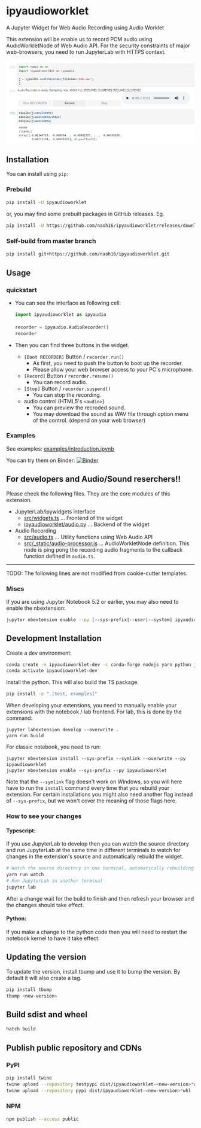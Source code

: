 
# ipyaudioworklet

<!--
[![Build Status](https://travis-ci.org/naoh16/ipyaudioworklet.svg?branch=master)](https://travis-ci.org/naoh16/ipyaudioworklet)
[![codecov](https://codecov.io/gh/naoh16/ipyaudioworklet/branch/master/graph/badge.svg)](https://codecov.io/gh/naoh16/ipyaudioworklet)
-->

A Jupyter Widget for Web Audio Recording using Audio Worklet

This extension will be enable us to record PCM audio using AudioWorkletNode of Web Audio API.
For the security constraints of major web-browsers, you need to run JupyterLab with HTTPS context.

![Screenshot](docs/source/_static/screenshot_1.png)

## Installation

You can install using `pip`:

### Prebuild

```bash
pip install -U ipyaudioworklet
```

or, you may find some prebuilt packages in GitHub releases. Eg.

```bash
pip install -U https://github.com/naoh16/ipyaudioworklet/releases/download/v0.1.3/ipyaudioworklet-0.1.3-py3-none-any.whl
```

### Self-build from master branch

```bash
pip install git+https://github.com/naoh16/ipyaudioworklet.git
```

## Usage

### quickstart

- You can see the interface as following cell:

  ```python
  import ipyaudioworklet as ipyaudio
  
  recorder = ipyaudio.AudioRecorder()
  recorder
  ```

- Then you can find three buttons in the widget.

  - `[Boot RECORDER]` Button / `recorder.run()`
    -  As first, you need to push the button to boot up the recorder.
    -  Please allow your web browser access to your PC's microphone.
  - `[Record]` Button / `recorder.resume()`
    - You can record audio.
  - `[Stop]` Button / `recorder.suspend()`
    - You can stop the recording.
  - audio control (HTML5's ``<audio>``)
    - You can preview the recroded sound.
    - You may download the sound as WAV file through option menu of the control. (depend on your web browser)

### Examples

See examples: [examples/introduction.ipynb](examples/introduction.ipynb)

You can try them on Binder:
[![Binder](https://mybinder.org/badge_logo.svg)](https://mybinder.org/v2/gh/naoh16/ipyaudioworklet/main?labpath=examples)


## For developers and Audio/Sound reserchers!!

Please check the following files. They are the core modules of this extension.

- JupyterLab/ipywidgets interface
  - [src/widgets.ts](src/widgets.ts) ... Frontend of the widget
  - [ipyaudioworklet/audio.py](ipyaudioworklet/audio.py) ... Backend of the widget
- Audio Recording
  - [src/audio.ts](src/audio.ts) ... Utility functions using Web Audio API
  - [src/_static/audio-processor.js](src/_static/audio-processor.js) ... AudioWorkletNode definition. This node is ping pong the recording audio fragments to the callback function defined in `audio.ts`.

---

TODO: The following lines are not modified from cookie-cutter templates.

### Miscs

If you are using Jupyter Notebook 5.2 or earlier, you may also need to enable
the nbextension:
```bash
jupyter nbextension enable --py [--sys-prefix|--user|--system] ipyaudioworklet
```

## Development Installation

Create a dev environment:
```bash
conda create -n ipyaudioworklet-dev -c conda-forge nodejs yarn python jupyterlab
conda activate ipyaudioworklet-dev
```

Install the python. This will also build the TS package.
```bash
pip install -e ".[test, examples]"
```

When developing your extensions, you need to manually enable your extensions with the
notebook / lab frontend. For lab, this is done by the command:

```
jupyter labextension develop --overwrite .
yarn run build
```

For classic notebook, you need to run:

```
jupyter nbextension install --sys-prefix --symlink --overwrite --py ipyaudioworklet
jupyter nbextension enable --sys-prefix --py ipyaudioworklet
```

Note that the `--symlink` flag doesn't work on Windows, so you will here have to run
the `install` command every time that you rebuild your extension. For certain installations
you might also need another flag instead of `--sys-prefix`, but we won't cover the meaning
of those flags here.

### How to see your changes
#### Typescript:
If you use JupyterLab to develop then you can watch the source directory and run JupyterLab at the same time in different
terminals to watch for changes in the extension's source and automatically rebuild the widget.

```bash
# Watch the source directory in one terminal, automatically rebuilding when needed
yarn run watch
# Run JupyterLab in another terminal
jupyter lab
```

After a change wait for the build to finish and then refresh your browser and the changes should take effect.

#### Python:
If you make a change to the python code then you will need to restart the notebook kernel to have it take effect.

## Updating the version

To update the version, install tbump and use it to bump the version.
By default it will also create a tag.

```bash
pip install tbump
tbump <new-version>
```

## Build sdist and wheel

```bash
hatch build
```

## Publish public repository and CDNs

### PyPI

```bash
pip install twine
twine upload --repository testpypi dist/ipyaudioworklet-<new-version>*whl
twine upload --repository pypi dist/ipyaudioworklet-<new-version>*whl
```

### NPM

```bash
npm publish --access public
```
